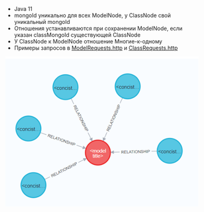 - Java 11
- mongoId уникально для всех ModelNode, у ClassNode свой уникальный mongoId
- Отношения устанавливаются при сохранении ModelNode, если указан classMongoId существующей ClassNode
- У ClassNode к ModelNode отношение Многие-к-одному
- Примеры запросов в [ModelRequests.http](ModelRequests.http) и [ClassRequests.http](ClassRequests.http)

![Картинка](doc/relationship.png)